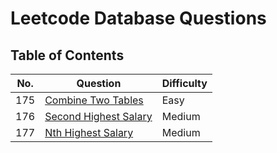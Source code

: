 # Leetcode Database Questions

## Table of Contents

| No. | Question | Difficulty |
| --- | -------- | ---------- |
| 175 | [Combine Two Tables](./questions/175_combine_two_tables.md) | Easy |
| 176 | [Second Highest Salary](./questions/176_second_highest_salary.md) | Medium |
| 177 | [Nth Highest Salary](./questions/177_nth_highest_salary.md) | Medium |